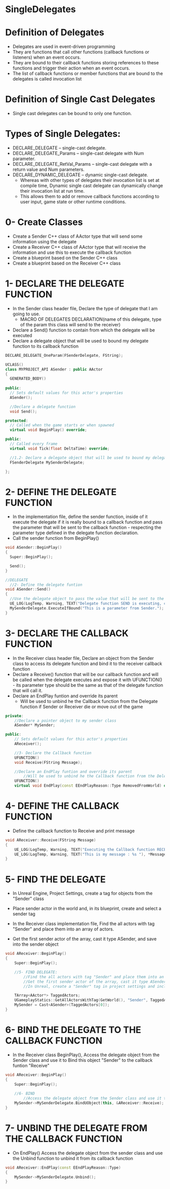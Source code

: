 # SingleDelegates

# Definition of Delegates
  - Delegates are used in event-driven programming
  - They are functions that call other functions (callback functions or listeners) when an event occurs.
  - They are bound to their callback functions storing references to these functions and trigger their action when an event occurs.
  - The list of callback functions or member functions that are bound to the delegates is called invocation list 

# Definition of Single Cast Delegates
  - Single cast delegates can be bound to only one function. 

# Types of Single Delegates:
  - DECLARE_DELEGATE – single-cast delegate.
  - DECLARE_DELEGATE_<Num>Params – single-cast delegate with Num parameter.
  - DECLARE_DELEGATE_RetVal_<Num>Params – single-cast delegate with a return value and Num parameters.
  - DECLARE_DYNAMIC_DELEGATE – dynamic single-cast delegate.
    - Whereas with other types of delegates their invocation list is set at compile time, Dynamic single cast delegate can dynamically change their invocation list at run time.
    - This allows them to add or remove callback functions according to user input, game state or other runtime conditions. 
    
# 0- Create Classes
  - Create a Sender C++ class of AActor type that will send some information using the delegate
  - Create a Receiver C++ class of AActor type that will receive the information and use this to execute the callback function
  - Create a blueprint based on the Sender C++ class
  - Create a blueprint based on the Receiver C++ class
  
# 1- DECLARE THE DELEGATE FUNCTION

  - In the Sender class header file, Declare the type of delegate that I am going to use.
    - MACRO OF DELEGATES DECLARATION<num of params>(name of this delegate, type of the param this class will send to the receiver)
  - Declare a Send() function to contain from which the delegate will be executed 
  - Declare a delegate object that will be used to bound my delegate function to its callback function 
  
  ```cpp
DECLARE_DELEGATE_OneParam(FSenderDelegate, FString); 

UCLASS()
class MYPROJECT_API ASender : public AActor
{
	GENERATED_BODY()
	
public:	
	// Sets default values for this actor's properties
	ASender();

	//Declare a delegate function
	void Send();

protected:
	// Called when the game starts or when spawned
	virtual void BeginPlay() override;

public:	
	// Called every frame
	virtual void Tick(float DeltaTime) override;

	//1.2- Declare a delegate object that will be used to bound my delegate function to its callback function
	FSenderDelegate MySenderDelegate;

};
  ```
  
  # 2- DEFINE THE DELEGATE FUNCTION 
  
  - In the implementation file, define the sender function, inside of it execute the delegate if it is really bound to a callback function and pass the parameter that will be sent to the callback function - respecting the parameter type defined in the delegate function declaration.
  - Call the sender function from BeginPlay()
  
  ```cpp
  void ASender::BeginPlay()
{
	Super::BeginPlay();

	Send();	
}

//DELEGATE
	//2- Define the delegate funtion
void ASender::Send()
{
	//Use the delegate object to pass the value that will be sent to the Callback function - if this delegate object is bound to any function
	UE_LOG(LogTemp, Warning, TEXT("Delegate function SEND is executing, calling the Callback function and passing a parameter"));
	MySenderDelegate.ExecuteIfBound("This is a parameter from Sender.");
}
  ```
  
  # 3- DECLARE THE CALLBACK FUNCTION
  
  - In the Receiver class header file, Declare an object from the Sender class to access its delegate function and bind it to the receiver callback function
  - Declare a Receive() function that will be our callback function and will be called when the delegate executes and expose it with UFUNCTION() - its parameter type should be the same as that of the delegate function that will call it.
  - Declare an EndPlay funtion and override its parent
    - Will be used to unbind he the Callback function from the Delegate function if Sender or Receiver die or move out of the game
	
```cpp
private:
	//Declare a pointer object to my sender class
	ASender* MySender;

public:	
	// Sets default values for this actor's properties
	AReceiver();

	//3- Declare the Callback function
	UFUNCTION()
	void Receive(FString Message);

	//Declare an EndPlay funtion and override its parent
		//Will be used to unbind he the Callback function from the Delegate function if Sender or Receiver die or move out of the game
	UFUNCTION()
	virtual void EndPlay(const EEndPlayReason::Type RemovedFromWorld) override;
```

  # 4- DEFINE THE CALLBACK FUNCTION
  - Define the callback function to Receive and print message
	
```cpp
void AReceiver::Receive(FString Message)
{
	UE_LOG(LogTemp, Warning, TEXT("Executing the Callback function RECEIVE and receiving the parameter from the Delegate"));
	UE_LOG(LogTemp, Warning, TEXT("This is my message : %s "), *Message);
}
```

  # 5- FIND THE DELEGATE
  - In Unreal Engine, Project Settings, create a tag for objects from the "Sender" class
  - Place sender actor in the world and, in its blueprint, create and select a sender tag
	
  - In the Receiver class implementation file, Find the all actors with tag "Sender" and place them into an array of actors.
  - Get the first sender actor of the array, cast it type ASender, and save into the sender object

```cpp
void AReceiver::BeginPlay()
{
	Super::BeginPlay();

	//5- FIND DELEGATE:
		//Find the all actors with tag "Sender" and place them into an array of actors
		//Get the first sender actor of the array, cast it type ASender, and save into the sender object
		//In Unreal, create a "Sender" tag in project settings and include it in the Sender actor BP

	TArray<AActor*> TaggedActors;
	UGameplayStatics::GetAllActorsWithTag(GetWorld(), "Sender", TaggedActors);
	MySender = Cast<ASender>(TaggedActors[0]);
}
```

  # 6- BIND THE DELEGATE TO THE CALLBACK FUNCTION

  - In the Receiver class BeginPlay(), Access the delegate object from the Sender class and use it to Bind this object "Sender" to the callback funtion "Receive"
	
```cpp
void AReceiver::BeginPlay()
{
	Super::BeginPlay();
	
	//6- BIND
		//Access the delegate object from the Sender class and use it to Bind this object "Sender" to the callback funtion "Receive"
	MySender->MySenderDelegate.BindUObject(this, &AReceiver::Receive);
}
``` 
	
  # 7- UNBIND THE DELEGATE FROM THE CALLBACK FUNCTION
	
  - On EndPlay() Access the delegate object from the sender class and use the Unbind function to unbind it from its callback function

```cpp
void AReceiver::EndPlay(const EEndPlayReason::Type)
{
	MySender->MySenderDelegate.Unbind();
}
``` 
	
	
	
	
	
	
	

